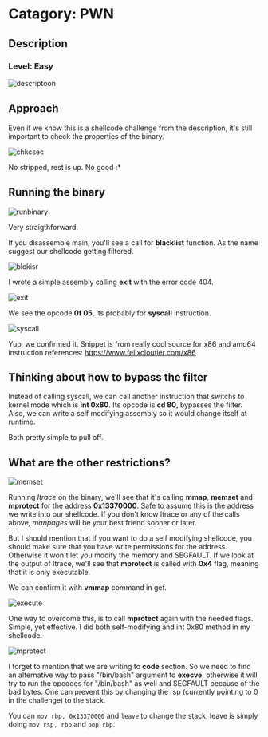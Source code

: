 # Catagory: PWN
## Description
### Level: Easy

![descriptoon](https://github.com/user-attachments/assets/340cad2d-56ad-4d30-95a4-044895d56838)

## Approach

Even if we know this is a shellcode challenge from the description, it's still important to check the properties of the binary.

![chkcsec](https://github.com/user-attachments/assets/eee19196-3b70-4c93-a55a-35598c351996)

No stripped, rest is up. No good :*

## Running the binary

![runbinary](https://github.com/user-attachments/assets/0c5dc3b7-09f7-4603-ae42-309ed8e725c1)

Very straigthforward.

If you disassemble main, you'll see a call for **blacklist** function. As the name suggest our shellcode getting filtered.

![blckisr](https://github.com/user-attachments/assets/cc547734-8802-45fa-ae08-964176407fcc)

I wrote a simple assembly calling **exit** with the error code 404. 

![exit](https://github.com/user-attachments/assets/14670131-cc16-441e-a7ed-56c193f77d2a)

We see the opcode **0f 05**, its probably for **syscall** instruction. 

![syscall](https://github.com/user-attachments/assets/0eacb93e-b204-4450-a1c4-ec159d829173)

Yup, we confirmed it. Snippet is from really cool source for x86 and amd64 instruction references: https://www.felixcloutier.com/x86

## Thinking about how to bypass the filter

Instead of calling syscall, we can call another instruction that switchs to kernel mode which is **int 0x80**. Its opcode is **cd 80**, bypasses the filter. Also, we can write a self modifying assembly so it would change itself at runtime.

Both pretty simple to pull off.

## What are the other restrictions?

![memset](https://github.com/user-attachments/assets/54cfd842-2657-4b55-924c-7ea72da8dbec)

Running *ltrace* on the binary, we'll see that it's calling **mmap**, **memset** and **mprotect** for the address **0x13370000**. Safe to assume this is the address we write into our shellcode. If you don't know ltrace or any of the calls above, *manpages* will be your best friend sooner or later. 


But I should mention that if you want to do a self modifying shellcode, you should make sure that you have write permissions for the address. Otherwise it won't let you modify the memory and SEGFAULT. If we look at the output of ltrace, we'll see that **mprotect** is called with **0x4** flag, meaning that it is only executable. 

We can confirm it with **vmmap** command in gef.

![execute](https://github.com/user-attachments/assets/749cf93c-73a6-405a-8f73-990416e1302d)

One way to overcome this, is to call **mprotect** again with the needed flags. Simple, yet effective. I did both self-modifying and int 0x80 method in my shellcode.

![mprotect](https://github.com/user-attachments/assets/3f0b170f-0675-42e4-a07f-05b5ee610782)

I forget to mention that we are writing to **code** section. So we need to find an alternative way to pass "/bin/bash" argument to **execve**, otherwise it will try to run the opcodes for "/bin/bash" as well and SEGFAULT because of the bad bytes. One can prevent this by changing the rsp (currently pointing to 0 in the challenge) to the stack. 

You can `mov rbp, 0x13370000` and `leave` to change the stack, leave is simply doing `mov rsp, rbp` and `pop rbp`.




